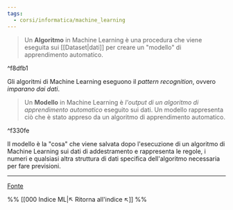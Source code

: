 ```yaml
---
tags:
  - corsi/informatica/machine_learning
---
```

>Un **Algoritmo** in Machine Learning è una procedura che viene eseguita sui [[Dataset|dati]] per creare un "modello" di apprendimento automatico.

^f8dfb1

Gli algoritmi di Machine Learning eseguono il *pattern recognition*, ovvero *imparano dai dati*.

>Un **Modello** in Machine Learning è *l'output di un algoritmo di apprendimento automatico* eseguito sui dati. Un modello rappresenta ciò che è stato appreso da un algoritmo di apprendimento automatico.

^f330fe

Il modello è la "cosa" che viene salvata dopo l'esecuzione di un algoritmo di Machine Learning sui dati di addestramento e rappresenta le regole, i numeri e qualsiasi altra struttura di dati specifica dell'algoritmo necessaria per fare previsioni.

---
[Fonte](https://machinelearningmastery.com/difference-between-algorithm-and-model-in-machine-learning/)

%%
[[000 Indice ML|↖ Ritorna all'indice ↖]]
%%